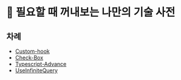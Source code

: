 # 📒 필요할 때 꺼내보는 나만의 기술 사전

## 차례

- [Custom-hook](https://github.com/Noah8922/MyDictionary/blob/master/Notes/custom-hook.md)
- [Check-Box](https://github.com/Noah8922/MyDictionary/blob/master/Notes/check-box.md)
- [Typescript-Advance](https://github.com/Noah8922/MyDictionary/blob/master/Notes/typescript-advance.md)
- [UseInfiniteQuery](https://github.com/Noah8922/MyDictionary/blob/master/Notes/useInfinityQuery.md)